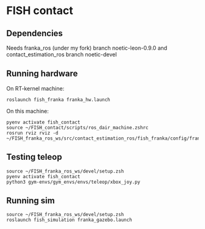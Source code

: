 # FISH contact 
## Dependencies
Needs franka_ros (under my fork) branch noetic-leon-0.9.0 and contact_estimation_ros branch noetic-devel

## Running hardware
On RT-kernel machine: 
```
roslaunch fish_franka franka_hw.launch
```
On this machine:
```
pyenv activate fish_contact
source ~/FISH_contact/scripts/ros_dair_machine.zshrc
rosrun rviz rviz -d ~/FISH_franka_ros_ws/src/contact_estimation_ros/fish_franka/config/franka_description_with_marker.rviz
```
## Testing teleop
```
source ~/FISH_franka_ros_ws/devel/setup.zsh
pyenv activate fish_contact
python3 gym-envs/gym_envs/envs/teleop/xbox_joy.py
```

## Running sim

```
source ~/FISH_franka_ros_ws/devel/setup.zsh
roslaunch fish_simulation franka_gazebo.launch

```
